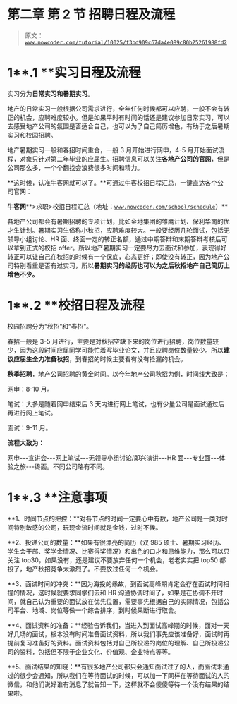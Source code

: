 # 第二章 第 2 节 招聘日程及流程

> 原文：[`www.nowcoder.com/tutorial/10025/f3bd909c67da4e089c80b25261988fd2`](https://www.nowcoder.com/tutorial/10025/f3bd909c67da4e089c80b25261988fd2)

# **1****.1 ****实习日程及流程**

实习分为**日常实习和暑期实习**。

地产的日常实习一般根据公司需求进行，全年任何时候都可以应聘，一般不会有转正的机会，应聘难度较小。但是如果平时有时间的话还是建议参加日常实习，可以去感受地产公司的氛围是否适合自己，也可以为了自己简历增色，有助于之后暑期实习和校园招聘。

地产暑期实习一般和春招时间重合，一般 3 月开始进行网申，4-5 月开始面试流程，对象只针对第二年毕业的应届生。招聘信息可以关注**各地产公司的官网**，但是公司那么多，一个个翻找会浪费很多时间和精力。

**这时候，认准牛客网就可以了。**可通过牛客校招日程汇总，一键直达各个公司官网：

**牛客网****>求职>校招日程汇总（地址：[`www.nowcoder.com/school/schedule`](https://www.nowcoder.com/school/schedule)）**

各地产公司都会有暑期招聘的专项计划，比如金地集团的雏鹰计划、保利华南的优才生计划。暑期实习生俗称小秋招，应聘难度较大。一般要经历几轮面试，包括无领导小组讨论、HR 面、终面一定的转正名额，通过中期答辩和末期答辩考核后可以拿到正式的校招 offer。所以地产暑期实习一定要尽力去面试和参加，表现得好转正可以让自己在秋招的时候有一个保底，心态更好；即使没有转正，因为地产公司特别看重是否有过实习，所以**暑期实习的经历也可以为之后秋招地产自己简历上增色不少。**

# **1****.2 ****校招日程及流程**

校园招聘分为“秋招”和“春招”。

春招一般是 3-5 月进行，主要是对秋招空缺下来的岗位进行招聘，岗位数量较少，因为这段时间应届同学可能忙着写毕业论文，并且应聘岗位数量较少。所以**建议应届生全力准备秋招**，到春招的时候主要看有没有捡漏的机会。

**秋季招聘**，地产公司招聘的黄金时间。以今年地产公司秋招为例，时间线大致是：

网申：8-10 月。

笔试：大多是随着网申结束后 3 天内进行网上笔试，也有少量公司是面试通过后再进行网上笔试。

面试：9-11 月。

**流程大致为：**

网申---宣讲会---网上笔试---无领导小组讨论/即兴演讲---HR 面---专业面---体验之旅---终面。不同公司略有不同。

# **1****.3 ****注意事项**

**1、时间节点的把控：**对各节点的时间一定要心中有数，地产公司是一类对时间特别敏感的公司，玩现金流时间就是金钱，过时不候。

**2、投递公司的数量：**如果有很漂亮的简历（双 985 硕士、暑期实习经历、学生会干部、奖学金情况、比赛得奖情况）和出色的口才和思维能力，那么可以只关注 top30，如果没有，还是建议不要放弃任何一个机会，老老实实把 top50 都投了，地产秋招竞争太激烈了。不要放过任何一个机会。

**3、面试时间的冲突：**因为海投的缘故，到面试高峰期肯定会存在面试时间相撞的情况，这时候就要求同学们去和 HR 沟通协调时间了，如果是在协调不开时间，就自己认为重要的面试放在优先位置，需要事先根据自己的实际情况，包括公司平台、地域、岗位等做一个综合排序，到时候果断进行取舍。

**4、面试资料的准备：**经验告诉我们，当进入到面试高峰期的时候，面对一天好几场的面试，根本没有时间准备面试资料，所以我们事先应该准备好，面试时再提前复习准备好的资料。面试资料包括对自己所投递的岗位的理解、自己所投递公司的资料，包括但不限于企业文化、价值观、企业特点等等。

**5、面试结果的知晓：**有很多地产公司都只会通知面试过了的人，而面试未通过的很少会通知，所以我们在等待面试的时候，可以加一下同样在等待面试的人的微信，和他们说好谁有消息了就告知一下，这样就不会傻傻等待一个没有结果的结果啦。
